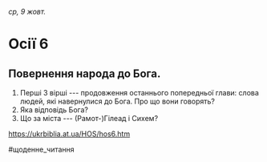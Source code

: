 
_ср, 9 жовт._

# Осії 6

## Повернення народа до Бога.
1. Перші 3 вірші --- продовження останнього попередньої глави: слова людей, які навернулися до Бога. Про що вони говорять?
2. Яка відповідь Бога?
3. Що за міста --- (Рамот-)Гілеад і Сихем?

https://ukrbiblia.at.ua/HOS/hos6.htm 

#щоденне_читання
